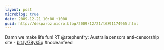 ```yaml
---
layout: post
microblog: true
date: 2009-12-21 10:00 +1000
guid: http://desparoz.micro.blog/2009/12/21/t6891174965.html
---
```

Damn we make life fun! RT @stephenfry: Australia censors anti-censorship site - [bit.ly/78yk5q](http://bit.ly/78yk5q) #nocleanfeed
